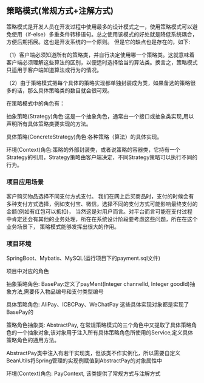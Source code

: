## 策略模式(常规方式+注解方式)

策略模式是开发人员在开发过程中使用最多的设计模式之一，使用策略模式可以避免使用（if-else）多重条件转移语句。总之使用该模式的好处就是降低系统耦合，方便后期拓展。这也是开发系统的一个原则。
但是它的缺点也是存在的，如下:

（1）客户端必须知道所有的策略类，并自行决定使用哪一个策略类。这就意味着客户端必须理解这些算法的区别，以便适时选择恰当的算法类。换言之，策略模式只适用于客户端知道算法或行为的情况。

（2）由于策略模式把每个具体的策略实现都单独封装成为类，如果备选的策略很多的话，那么具体策略类的数目就会很可观。

在策略模式中的角色有： 

抽象策略(Strategy)角色:这是一个抽象角色，通常由一个接口或抽象类实现,用以声明所有具体策略类要实现的方法。 

具体策略(ConcreteStrategy)角色:各种策略（算法）的具体实现。 

环境(Context)角色:策略的外部封装类，或者说策略的容器类，它持有一个Strategy的引用，Strategy策略由客户端决定，不同Strategy策略可以执行不同的行为。 

### 项目应用场景 
客户购买物品选择不同支付方式支付。
我们在网上后买商品时，支付的时候会有多种支付方式选择，例如支付宝、微信，选择不同的支付方式可能影响最终支付的金额(例如有红包可以抵扣)，
当然这是对用户而言。对平台而言可能在支付过程中肯定还会有其他的业务处理，所在在系统设计阶段要考虑这些问题，所在在这个业务场景下，
策略模式能够发挥出很大的作用。

### 项目环境
SpringBoot、Mybatis、MySQL(运行项目下的payment.sql文件)

项目中对应的角色

抽象策略角色: BasePay:定义了payMent(Integer channelId, Integer goodId)抽象方法,需要传入物品编号和支付类型编号

具体策略角色: AliPay、ICBCPay、WeChatPay 这些具体实现对象都是实现了BasePay的

策略角色抽象类: AbstractPay, 在常规策略模式的三个角色中又提取了具体策略角色的一个抽象对象,该对象用于注入所有具体策略角色所使用的Service,定义具体策略角色的通用方法。

AbstractPay类中注入有若干实现类，但该类不作实例化，所以需要自定义BeanUtils将Spring管理的实现例赋值到AbstractPay的对象属性中

环境(Context)角色: PayContext, 该类提供了常规方式与注解方式
